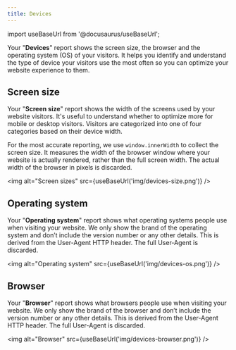 ```yaml
---
title: Devices
---
```


import useBaseUrl from '@docusaurus/useBaseUrl';

Your "**Devices**" report shows the screen size, the browser and the operating system (OS) of your visitors. It helps you identify and understand the type of device your visitors use the most often so you can optimize your website experience to them.
	
## Screen size

Your "**Screen size**" report shows the width of the screens used by your website visitors. It's useful to understand whether to optimize more for mobile or desktop visitors. Visitors are categorized into one of four categories based on their device width.

For the most accurate reporting, we use `window.innerWidth` to collect the screen size. It measures the width of the browser window where your website is actually rendered, rather than the full screen width. The actual width of the browser in pixels is discarded.

<img alt="Screen sizes" src={useBaseUrl('img/devices-size.png')} />

## Operating system

Your "**Operating system**" report shows what operating systems people use when visiting your website. We only show the brand of the operating system and don’t include the version number or any other details. This is derived from the User-Agent HTTP header. The full User-Agent is discarded.

<img alt="Operating system" src={useBaseUrl('img/devices-os.png')} />

## Browser

Your "**Browser**" report shows what browsers people use when visiting your website. We only show the brand of the browser and don’t include the version number or any other details. This is derived from the User-Agent HTTP header. The full User-Agent is discarded.

<img alt="Browser" src={useBaseUrl('img/devices-browser.png')} />
